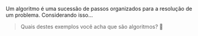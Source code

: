 Um algoritmo é uma sucessão de passos organizados para a resolução de um problema. Considerando isso…

> Quais destes exemplos você acha que são algoritmos? :thinking:
